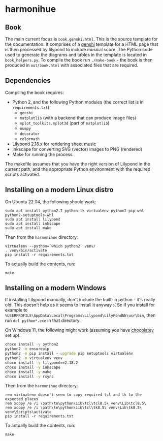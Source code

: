 harmonihue
==========

Book
----

The main current focus is `book.genshi.html`. This is the source template for the documentation. It comprises of a [genshi](https://genshi.edgewall.org/) template for a HTML page that is then processed by lilypond to include musical score. The Python code used to generate the diagrams and tables in the template is located in `book_helpers.py`. To compile the book run `./make-book` - the book is then produced in `out/book.html` with associated files that are required.

Dependencies
------------

Compiling the book requires:
* Python 2, and the following Python modules (the correct list is in `requirements.txt`):
  - `genshi`
  - `matplotlib` (with a backend that can produce image files)
  - `mplot_toolkits.mplot3d` (part of `matplotlib`)
  - `numpy`
  - `decorator`
  - `colormath`
* Lilypond 2.18.x for rendering sheet music
* Inkscape for converting SVG (vector) images to PNG (rendered)
* Make for running the process

The makefile assumes that you have the right version of Lilypond in the current path,
and the appropriate Python environment with the required scripts activated.

Installing on a modern Linux distro
-----------------------------------

On Ubuntu 22.04, the following should work:
```
sudo apt install python2.7 python-tk virtualenv python2-pip-whl python2-setuptools-whl
sudo apt install lilypond
sudo apt install inkscape
sudo apt install make
```

Then from the `harmonihue` directory:
```
virtualenv --python=`which python2` venv/
. venv/bin/activate
pip install -r requirements.txt
```

To actually build the contents, run:
```
make
```

Installing on a modern Windows
------------------------------

If installing Lilypond manually, don't include the built-in python - it's really old.
This doesn't help as it seems to install it anyway :(
So if you install for example to `%USERPROFILE\AppData\Local\Programs\Lilypond\LilyPondNN\usr\bin`,
then run `del python*.exe` in that directory.

On Windows 11, the following might work (assuming you have [chocolatey](https://chocolatey.org/) set up):
```bat
choco install -y python2
python2 -m ensurepip
python2 -m pip install --upgrade pip setuptools virtualenv
python2 -m virtualenv venv
choco install -y lilypond==2.18.2
choco install -y inkscape
choco install -y make
choco install -y rsync
```

Then from the `harmonihue` directory:
```
rem virtualenv doesn't seem to copy required tcl and tk to the expected places
rem xcopy /e /i \path\to\python\Lib\tcl\tcl8.5\ venv\Lib\tcl8.5\
rem xcopy /e /i \path\to\python\Lib\tcl\tk8.5\ venv\Lib\tk8.5\
venv\Scripts\activate
pip install -r requirements.txt
```

To actually build the contents, run:
```
make
```
